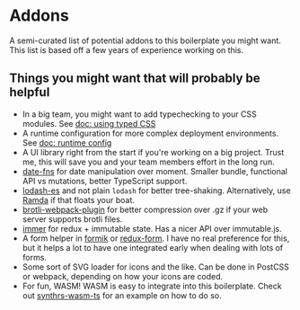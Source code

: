 # Addons

A semi-curated list of potential addons to this boilerplate you might want. This list is based off a few years of experience working on this.

## Things you might want that will probably be helpful

* In a big team, you might want to add typechecking to your CSS modules. See [doc: using typed CSS](./using_typed_css.md)
* A runtime configuration for more complex deployment environments. See [doc: runtime config](./runtime_config.md)
* A UI library right from the start if you're working on a big project. Trust me, this will save you and your team members effort in the long run.
* [date-fns](https://date-fns.org/) for date manipulation over moment. Smaller bundle, functional API vs mutations, better TypeScript support.
* [lodash-es](https://www.npmjs.com/package/lodash-es) and not plain `lodash` for better tree-shaking. Alternatively, use [Ramda](https://ramdajs.com/) if that floats your boat.
* [brotli-webpack-plugin](https://github.com/mynameiswhm/brotli-webpack-plugin) for better compression over .gz if your web server supports brotli files.
* [immer](https://github.com/mweststrate/immer) for redux + immutable state. Has a nicer API over immutable.js.
* A form helper in [formik](https://github.com/jaredpalmer/formik) or [redux-form](https://redux-form.com/8.0.4/). I have no real preference for this, but it helps a lot to have one integrated early when dealing with lots of forms.
* Some sort of SVG loader for icons and the like. Can be done in PostCSS or webpack, depending on how your icons are coded.
* For fun, WASM! WASM is easy to integrate into this boilerplate. Check out [synthrs-wasm-ts](https://github.com/gyng/synthrs-wasm-ts) for an example on how to do so.
